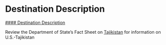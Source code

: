 # Destination Description

[#### Destination Description](javascript:void(0); "Destination Description")

Review the Department of State’s Fact Sheet on [Tajikistan](https://www.state.gov/countries-areas/tajikistan/) for information on U.S.-Tajikistan
